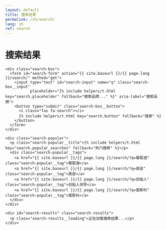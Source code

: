 ```yaml
---
layout: default
title: 搜索结果
permalink: /zh/search/
lang: zh
ref: search
---
```


<div class="panel panel--light search-results-page">
  <div class="panel__content">
    <h1 class="panel__heading-primary">搜索结果</h1>
    
    <div class="search-box">
      <form id="search-form" action="{{ site.baseurl }}/{{ page.lang }}/search/" method="get">
        <input type="text" id="search-input" name="q" class="search-box__input" 
               placeholder="{% include helpers/t.html key="search.placeholder" fallback="搜索品牌..." %}" aria-label="搜索品牌">
        <button type="submit" class="search-box__button">
          <i class="fas fa-search"></i>
          {% include helpers/t.html key="search.button" fallback="搜索" %}
        </button>
      </form>
    </div>
    
    <div class="search-popular">
      <p class="search-popular__title">{% include helpers/t.html key="search.popular_searches" fallback="热门搜索" %}</p>
      <div class="search-popular__tags">
        <a href="{{ site.baseurl }}/{{ page.lang }}/search/?q=葡萄酒" class="search-popular__tag">葡萄酒</a>
        <a href="{{ site.baseurl }}/{{ page.lang }}/search/?q=美容" class="search-popular__tag">美容</a>
        <a href="{{ site.baseurl }}/{{ page.lang }}/search/?q=创始人" class="search-popular__tag">创始人领导</a>
        <a href="{{ site.baseurl }}/{{ page.lang }}/search/?q=莫斯科" class="search-popular__tag">莫斯科</a>
      </div>
    </div>
    
    <div id="search-results" class="search-results">
      <p class="search-results__loading">正在加载搜索结果...</p>
    </div>
  </div>
</div>

<script>
  document.addEventListener('DOMContentLoaded', function() {
    const searchParams = new URLSearchParams(window.location.search);
    const query = searchParams.get('q');
    const resultsContainer = document.getElementById('search-results');
    
    if (!query) {
      resultsContainer.innerHTML = '<p>请输入搜索关键词。</p>';
      return;
    }
    
    document.getElementById('search-input').value = query;
    
    // First, try to fetch the raw JSON
    fetch('/search.json')
      .then(response => {
        if (!response.ok) {
          throw new Error('Network response was not ok');
        }
        return response.text(); // Get raw text first
      })
      .then(text => {
        try {
          // Try to log and parse the raw JSON
          console.log("Raw JSON:", text.substring(0, 500) + "..."); // Log the first 500 chars
          return JSON.parse(text);
        } catch (e) {
          console.error("JSON parse error:", e);
          throw new Error('JSON parsing failed: ' + e.message);
        }
      })
      .then(data => {
        // Filter for current language
        const langData = data.filter(item => item.lang === 'zh');
        
        // Filter for query matches
        const results = langData.filter(item => {
          const titleMatch = item.title && item.title.toLowerCase().includes(query.toLowerCase());
          const contentMatch = item.content && item.content.toLowerCase().includes(query.toLowerCase());
          return titleMatch || contentMatch;
        });
        
        if (results.length === 0) {
          resultsContainer.innerHTML = '<p>未找到与 "' + query + '" 匹配的结果。</p>';
          return;
        }
        
        let resultsHtml = '<p>找到 ' + results.length + ' 条与 "' + query + '" 匹配的结果：</p>';
        resultsHtml += '<ul class="search-results__list">';
        
        for (let i = 0; i < results.length; i++) {
          const result = results[i];
          
          // Translate result types for display
          let displayType = result.type || 'page';
          if (displayType === 'brand') displayType = '品牌';
          if (displayType === 'insight') displayType = '洞察';
          if (displayType === 'page') displayType = '页面';
          if (displayType === 'tag') displayType = '标签';
          
          resultsHtml += '<li class="search-results__item search-results__item--' + 
            (result.type || 'page') + '">' +
            '<a href="' + result.url + '" class="search-results__link">' +
            '<div class="search-results__type-badge">' + displayType + '</div>' +
            '<h3 class="search-results__title">' + (result.title || '') + '</h3>';
          
          if (result.content) {
            let excerpt = result.content;
            if (excerpt.length > 150) {
              excerpt = excerpt.substring(0, 150) + '...';
            }
            resultsHtml += '<p class="search-results__excerpt">' + excerpt + '</p>';
          }
          
          resultsHtml += '</a></li>';
        }
        
        resultsHtml += '</ul>';
        resultsContainer.innerHTML = resultsHtml;
      })
      .catch(error => {
        resultsContainer.innerHTML = '<p>加载搜索结果时出错: ' + error.message + '</p>';
        console.error("Search error:", error);
      });
  });
</script>